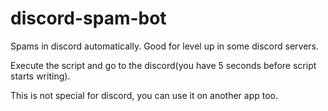 # discord-spam-bot
Spams in discord automatically. Good for level up in some discord servers.

Execute the script and go to the discord(you have 5 seconds before script starts writing).

This is not special for discord, you can use it on another app too.
